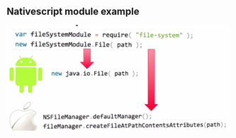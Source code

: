 Nativescript module example
----------------

![nativescript-modules-example](img/nativescript-module-example.png)
